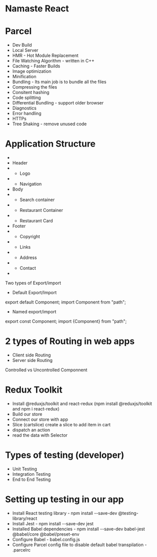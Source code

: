 # Namaste React 

# Parcel
- Dev Build
- Local Server
- HMR - Hot Module Replacement
- File Watching Algorithm - written in C++
- Caching - Faster Builds
- Image optimization
- Minification
- Bundling - Its main job is to bundle all the files
- Compressing the files 
- Consitent hashing
- Code splitting
- Differential Bundling - support older browser
- Diagnostics
- Error handling
- HTTPs 
- Tree Shaking - remove unused code

# Application Structure
 * 
 * Header
 * - Logo
 * - Navigation
 * Body
 * - Search container
 * - Restaurant Container
 *  - Restaurant Card
 * Footer
 * - Copyright
 * - Links 
 * - Address
 * - Contact
 * 
 

Two types of Export/import

- Default Export/Import

export default Component;
import Component from "path";

- Named export/import

export const Component;
import {Component} from "path";

# 2 types of Routing in web apps 
- Client side Routing
- Server side Routing

Controlled vs Uncontrolled Componnent

# Redux Toolkit
- Install @reduxjs/toolkit and react-redux (npm install @reduxjs/toolkit and npm i react-redux)
- Build our store
- Connect our store with app
- Slice (cartslice) create a slice to add item in cart
- dispatch an action
- read the data with Selector

# Types of testing (developer)
- Unit Testing
- Integration Testing
- End to End Testing

# Setting up testing in our app
- Install React testing library - npm install --save-dev @testing-library/react
- Install Jest - npm install --save-dev jest
- Installed Babel dependencies - npm install --save-dev babel-jest @babel/core @babel/preset-env
- Configure Babel - babel.config.js
- Configure Parcel config file to disable default babel transpilation - .parcelrc


